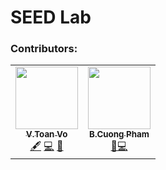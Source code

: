 # SEED Lab

### Contributors:
<!-- ALL-CONTRIBUTORS-LIST:START - Do not remove or modify this section -->
<!-- prettier-ignore-start -->
<!-- markdownlint-disable -->
<table>
  <tr>
    <td align="center"><a href="https://maxminlevel.github.io"><img src="https://avatars.githubusercontent.com/u/23698695?v=4?s=100" width="100px;" alt=""/><br /><sub><b>V.Toan Vo</b></sub></a><br /><a href="" title="Content">🖋</a> <a href="" title="Code">💻</a> <a href="#design-corneliusroemer" title="Documentation">📖</a></td>
    <td align="center"><a href="https://github.com/pbcuong781"><img src="https://avatars.githubusercontent.com/u/101174185?v=4?s=100" width="100px;" alt=""/><br /><sub><b>B.Cuong Pham</b></sub></a><br /><a href="" title="Documentation">📖</a><a href="" title="Code">💻</a></td>
  </tr>
</table>

<!-- markdownlint-restore -->
<!-- prettier-ignore-end -->

<!-- ALL-CONTRIBUTORS-LIST:END -->


